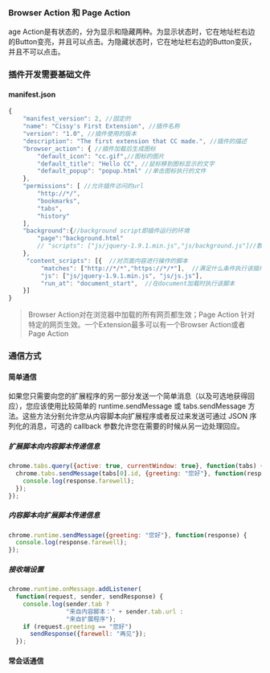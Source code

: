 ### Browser Action 和 Page Action
age Action是有状态的，分为显示和隐藏两种。为显示状态时，它在地址栏右边的Button变亮，并且可以点击。为隐藏状态时，它在地址栏右边的Button变灰，并且不可以点击。

### 插件开发需要基础文件
#### manifest.json
```js
{ 
    "manifest_version": 2, //固定的
    "name": "Cissy's First Extension", //插件名称
    "version": "1.0", //插件使用的版本
    "description": "The first extension that CC made.", //插件的描述
    "browser_action": { //插件加载后生成图标
        "default_icon": "cc.gif",//图标的图片
        "default_title": "Hello CC", //鼠标移到图标显示的文字 
        "default_popup": "popup.html" //单击图标执行的文件
    }, 
    "permissions": [ //允许插件访问的url
        "http://*/", 
        "bookmarks", 
        "tabs", 
        "history" 
    ], 
    "background":{//background script即插件运行的环境
        "page":"background.html"
        // "scripts": ["js/jquery-1.9.1.min.js","js/background.js"]//数组.chrome会在扩展启动时自动创建一个包含所有指定脚本的页面
    }, 
     "content_scripts": [{  //对页面内容进行操作的脚本
         "matches": ["http://*/*","https://*/*"],  //满足什么条件执行该插件 
         "js": ["js/jquery-1.9.1.min.js", "js/js.js"],   
         "run_at": "document_start",  //在document加载时执行该脚本
    }] 
}
```
> Browser Action对在浏览器中加载的所有网页都生效；Page Action 针对特定的网页生效。一个Extension最多可以有一个Browser Action或者Page Action

### 通信方式
#### 简单通信
如果您只需要向您的扩展程序的另一部分发送一个简单消息（以及可选地获得回应），您应该使用比较简单的 runtime.sendMessage 或 tabs.sendMessage 方法。这些方法分别允许您从内容脚本向扩展程序或者反过来发送可通过 JSON 序列化的消息，可选的 callback 参数允许您在需要的时候从另一边处理回应。
##### 扩展脚本向内容脚本传递信息
```js
chrome.tabs.query({active: true, currentWindow: true}, function(tabs) {
  chrome.tabs.sendMessage(tabs[0].id, {greeting: "您好"}, function(response) {
    console.log(response.farewell);
  });
});
```

##### 内容脚本向扩展脚本传递信息
```js
chrome.runtime.sendMessage({greeting: "您好"}, function(response) {
  console.log(response.farewell);
});
```

##### 接收端设置
```js
chrome.runtime.onMessage.addListener(
  function(request, sender, sendResponse) {
    console.log(sender.tab ?
                "来自内容脚本：" + sender.tab.url :
                "来自扩展程序");
    if (request.greeting == "您好")
      sendResponse({farewell: "再见"});
  });
```


#### 常会话通信